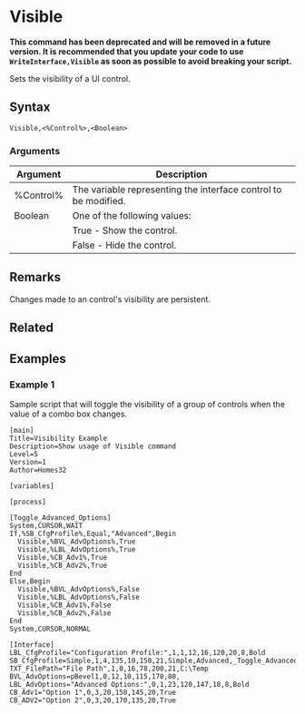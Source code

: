 # Visible

**This command has been deprecated and will be removed in a future version. It is recommended that you update your code to use `WriteInterface,Visible` as soon as possible to avoid breaking your script.**

Sets the visibility of a UI control.

## Syntax

```pebakery
Visible,<%Control%>,<Boolean>
```

### Arguments

| Argument | Description |
| --- | --- |
| %Control% | The variable representing the interface control to be modified. |
| Boolean | One of the following values: |
|| True - Show the control. |
|| False - Hide the control. |

## Remarks

Changes made to an control's visibility are persistent.

## Related

## Examples

### Example 1

Sample script that will toggle the visibility of a group of controls when the value of a combo box changes.

```pebakery
[main]
Title=Visibility Example
Description=Show usage of Visible command
Level=5
Version=1
Author=Homes32

[variables]

[process]

[Toggle_Advanced_Options]
System,CURSOR,WAIT
If,%SB_CfgProfile%,Equal,"Advanced",Begin
  Visible,%BVL_AdvOptions%,True
  Visible,%LBL_AdvOptions%,True
  Visible,%CB_Adv1%,True
  Visible,%CB_Adv2%,True
End
Else,Begin
  Visible,%BVL_AdvOptions%,False
  Visible,%LBL_AdvOptions%,False
  Visible,%CB_Adv1%,False
  Visible,%CB_Adv2%,False
End
System,CURSOR,NORMAL

[Interface]
LBL_CfgProfile="Configuration Profile:",1,1,12,16,120,20,8,Bold
SB_CfgProfile=Simple,1,4,135,10,150,21,Simple,Advanced,_Toggle_Advanced_Options_,True
TXT_FilePath="File Path",1,0,16,78,200,21,C:\Temp
BVL_AdvOptions=pBevel1,0,12,10,115,170,80,
LBL_AdvOptions="Advanced Options:",0,1,23,120,147,18,8,Bold
CB_Adv1="Option 1",0,3,20,150,145,20,True
CB_ADV2="Option 2",0,3,20,170,135,20,True
```